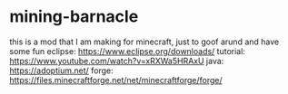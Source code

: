 # mining-barnacle
this is a mod that I am making for minecraft, just to goof arund and have some fun
eclipse: https://www.eclipse.org/downloads/
tutorial: https://www.youtube.com/watch?v=xRXWa5HRAxU
java: https://adoptium.net/
forge: https://files.minecraftforge.net/net/minecraftforge/forge/

